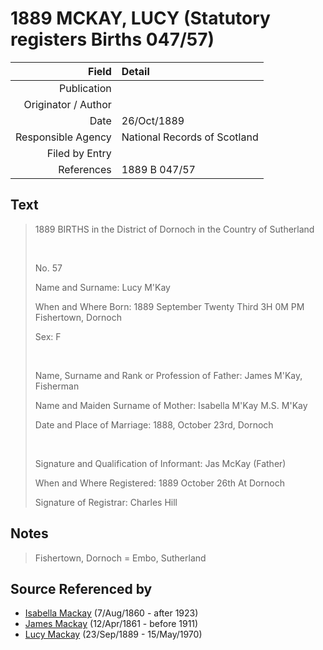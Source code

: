 ﻿---
layout: page
permalink: /sources/s85208394
---

# 1889 MCKAY, LUCY (Statutory registers Births 047/57)

Field | Detail
---:|:---
Publication | 
Originator / Author | 
Date | 26/Oct/1889
Responsible Agency | National Records of Scotland
Filed by Entry | 
References | 1889 B 047/57

## Text

> 1889 BIRTHS in the District of Dornoch in the Country of Sutherland
>
> <br/>
>
> No. 57
>
> Name and Surname: Lucy M'Kay
>
> When and Where Born: 1889 September Twenty Third 3H 0M PM Fishertown, Dornoch
>
> Sex: F
>
> <br/>
>
> Name, Surname and Rank or Profession of Father: James M'Kay, Fisherman
>
> Name and Maiden Surname of Mother: Isabella M'Kay M.S. M'Kay
>
> Date and Place of Marriage: 1888, October 23rd, Dornoch
>
> <br/>
>
> Signature and Qualification of Informant: Jas McKay (Father)
>
> When and Where Registered: 1889 October 26th At Dornoch
>
> Signature of Registrar: Charles Hill
>

## Notes

> Fishertown, Dornoch = Embo, Sutherland
>


## Source Referenced by

* [Isabella Mackay](../people/@32797554@-isabella-mackay-b1860-8-7-d1923.md) (7/Aug/1860 - after 1923)
* [James Mackay](../people/@60572122@-james-mackay-b1861-4-12-d1911.md) (12/Apr/1861 - before 1911)
* [Lucy Mackay](../people/@16587624@-lucy-mackay-b1889-9-23-d1970-5-15.md) (23/Sep/1889 - 15/May/1970)
